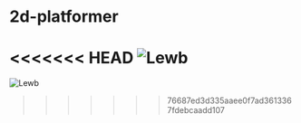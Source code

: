 # 2d-platformer

<<<<<<< HEAD
![Lewb]('./pics/take1.png')
=======
![Lewb]('pics/take1.jpeg')
>>>>>>> 76687ed3d335aaee0f7ad3613367fdebcaadd107

